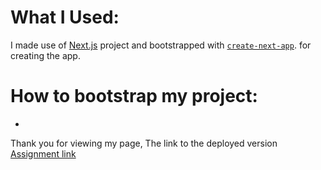 # What I Used:
I made use of [Next.js](https://nextjs.org/) project and bootstrapped with [`create-next-app`](https://github.com/vercel/next.js/tree/canary/packages/create-next-app). for creating the app.
# How to bootstrap my project:
- 


Thank you for viewing my page, 
The link to the deployed version 
[Assignment link](https://assignment-sov-tech-ofpsfyw9r-kamvegwij.vercel.app/)
